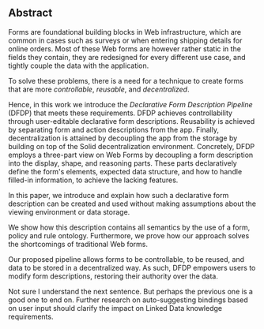 ## Abstract
<!-- Context      -->
Forms are foundational building blocks in Web infrastructure,
which are common in cases such as surveys or when entering shipping details for online orders.
Most of these Web forms are however rather static in the fields they contain,
they are redesigned for every different use case,
and tightly couple the data with the application.
<!-- Need         -->
To solve these problems,
there is a need for a technique to create forms that are more *controllable*, *reusable*, and *decentralized*.
<!-- Task         -->
Hence, in this work we introduce the *Declarative Form Description Pipeline* (DFDP) that meets these requirements.
DFDP achieves controllability through user-editable declarative form descriptions.
Reusability is achieved by separating form and action descriptions from the app.
Finally, decentralization is attained by decoupling the app from the storage by building on top of the Solid decentralization environment.
Concretely, DFDP employs a three-part view on Web Forms by decoupling a form description into the display, shape, and reasoning parts.
These parts declaratively define the form's elements, expected data structure, and how to handle filled-in information, to achieve the lacking features.
<!-- Object       -->
In this paper, we introduce and explain how such a declarative form description can be created and used without making assumptions about the viewing environment or data storage.
<!-- Findings     -->
We show how this description contains all semantics by the use of a form, policy
and rule ontology.
Furthermore, we prove how our approach solves the shortcomings of traditional Web forms.
<!-- Conclusion   -->
Our proposed pipeline allows forms to be controllable, to be reused, and data to be stored in a decentralized way.
As such, DFDP empowers users to modify form descriptions, restoring their authority over the data.
<!-- Perspectives -->
<span class="comment" data-author="RT">Not sure I understand the next sentence. But perhaps the previous one is a good one to end on.</span>
Further research on auto-suggesting bindings based on user input should clarify the impact on Linked Data knowledge requirements.
